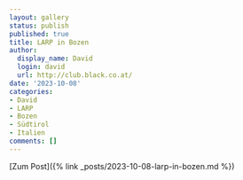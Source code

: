 ```yaml
---
layout: gallery
status: publish
published: true
title: LARP in Bozen
author:
  display_name: David
  login: david
  url: http://club.black.co.at/
date: '2023-10-08'
categories:
- David
- LARP
- Bozen
- Südtirol
- Italien
comments: []
---
```


[Zum Post]({% link _posts/2023-10-08-larp-in-bozen.md %})